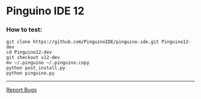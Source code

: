 Pinguino IDE 12
===============

### How to test:

```shell
git clone https://github.com/PinguinoIDE/pinguino-ide.git Pinguino12-dev
cd Pinguino12-dev
git checkout v12-dev
mv ~/.pinguino ~/.pinguino.copy
python post_install.py
python pinguino.py
```
----
[Report Bugs](https://github.com/PinguinoIDE/pinguino-ide/issues)

